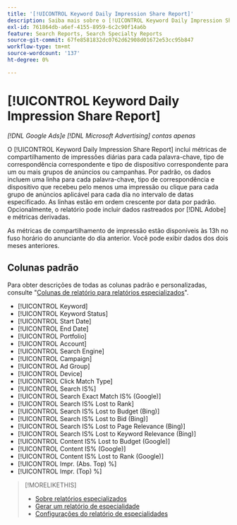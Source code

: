 ```yaml
---
title: '[!UICONTROL Keyword Daily Impression Share Report]'
description: Saiba mais sobre o [!UICONTROL Keyword Daily Impression Share Report].
exl-id: 761864db-a6ef-4155-8959-6c2c90f14a6b
feature: Search Reports, Search Specialty Reports
source-git-commit: 67fe8581832dc0762d62908d01672e53cc95b847
workflow-type: tm+mt
source-wordcount: '137'
ht-degree: 0%

---
```


# [!UICONTROL Keyword Daily Impression Share Report]

*[!DNL Google Ads]e [!DNL Microsoft Advertising] contas apenas*

O [!UICONTROL Keyword Daily Impression Share Report] inclui métricas de compartilhamento de impressões diárias para cada palavra-chave, tipo de correspondência correspondente e tipo de dispositivo correspondente para um ou mais grupos de anúncios ou campanhas. Por padrão, os dados incluem uma linha para cada palavra-chave, tipo de correspondência e dispositivo que recebeu pelo menos uma impressão ou clique para cada grupo de anúncios aplicável para cada dia no intervalo de datas especificado. As linhas estão em ordem crescente por data por padrão. Opcionalmente, o relatório pode incluir dados rastreados por [!DNL Adobe] e métricas derivadas.

As métricas de compartilhamento de impressão estão disponíveis às 13h no fuso horário do anunciante do dia anterior. Você pode exibir dados dos dois meses anteriores.

## Colunas padrão

Para obter descrições de todas as colunas padrão e personalizadas, consulte &quot;[Colunas de relatório para relatórios especializados](specialty-report-columns.md)&quot;.

* [!UICONTROL Keyword]
* [!UICONTROL Keyword Status]
* [!UICONTROL Start Date]
* [!UICONTROL End Date]
* [!UICONTROL Portfolio]
* [!UICONTROL Account]
* [!UICONTROL Search Engine]
* [!UICONTROL Campaign]
* [!UICONTROL Ad Group]
* [!UICONTROL Device]
* [!UICONTROL Click Match Type]
* [!UICONTROL Search IS%]
* [!UICONTROL Search Exact Match IS% (Google)]
* [!UICONTROL Search IS% Lost to Rank]
* [!UICONTROL Search IS% Lost to Budget (Bing)]
* [!UICONTROL Search IS% Lost to Bid (Bing)]
* [!UICONTROL Search IS% Lost to Page Relevance (Bing)]
* [!UICONTROL Search IS% Lost to Keyword Relevance (Bing)]
* [!UICONTROL Content IS% Lost to Budget (Google)]
* [!UICONTROL Content IS% (Google)]
* [!UICONTROL Content IS% Lost to Rank (Google)]
* [!UICONTROL Impr. (Abs. Top) %]
* [!UICONTROL Impr. (Top) %]

>[!MORELIKETHIS]
>
>* [Sobre relatórios especializados](specialty-report-about.md)
>* [Gerar um relatório de especialidade](specialty-report-generate.md)
>* [Configurações do relatório de especialidades](specialty-report-settings.md)
